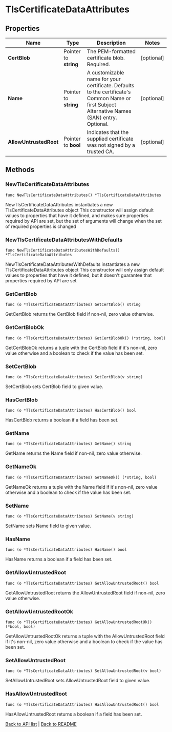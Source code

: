 # TlsCertificateDataAttributes

## Properties

Name | Type | Description | Notes
------------ | ------------- | ------------- | -------------
**CertBlob** | Pointer to **string** | The PEM-formatted certificate blob. Required. | [optional] 
**Name** | Pointer to **string** | A customizable name for your certificate. Defaults to the certificate&#39;s Common Name or first Subject Alternative Names (SAN) entry. Optional. | [optional] 
**AllowUntrustedRoot** | Pointer to **bool** | Indicates that the supplied certificate was not signed by a trusted CA. | [optional] 

## Methods

### NewTlsCertificateDataAttributes

`func NewTlsCertificateDataAttributes() *TlsCertificateDataAttributes`

NewTlsCertificateDataAttributes instantiates a new TlsCertificateDataAttributes object
This constructor will assign default values to properties that have it defined,
and makes sure properties required by API are set, but the set of arguments
will change when the set of required properties is changed

### NewTlsCertificateDataAttributesWithDefaults

`func NewTlsCertificateDataAttributesWithDefaults() *TlsCertificateDataAttributes`

NewTlsCertificateDataAttributesWithDefaults instantiates a new TlsCertificateDataAttributes object
This constructor will only assign default values to properties that have it defined,
but it doesn't guarantee that properties required by API are set

### GetCertBlob

`func (o *TlsCertificateDataAttributes) GetCertBlob() string`

GetCertBlob returns the CertBlob field if non-nil, zero value otherwise.

### GetCertBlobOk

`func (o *TlsCertificateDataAttributes) GetCertBlobOk() (*string, bool)`

GetCertBlobOk returns a tuple with the CertBlob field if it's non-nil, zero value otherwise
and a boolean to check if the value has been set.

### SetCertBlob

`func (o *TlsCertificateDataAttributes) SetCertBlob(v string)`

SetCertBlob sets CertBlob field to given value.

### HasCertBlob

`func (o *TlsCertificateDataAttributes) HasCertBlob() bool`

HasCertBlob returns a boolean if a field has been set.

### GetName

`func (o *TlsCertificateDataAttributes) GetName() string`

GetName returns the Name field if non-nil, zero value otherwise.

### GetNameOk

`func (o *TlsCertificateDataAttributes) GetNameOk() (*string, bool)`

GetNameOk returns a tuple with the Name field if it's non-nil, zero value otherwise
and a boolean to check if the value has been set.

### SetName

`func (o *TlsCertificateDataAttributes) SetName(v string)`

SetName sets Name field to given value.

### HasName

`func (o *TlsCertificateDataAttributes) HasName() bool`

HasName returns a boolean if a field has been set.

### GetAllowUntrustedRoot

`func (o *TlsCertificateDataAttributes) GetAllowUntrustedRoot() bool`

GetAllowUntrustedRoot returns the AllowUntrustedRoot field if non-nil, zero value otherwise.

### GetAllowUntrustedRootOk

`func (o *TlsCertificateDataAttributes) GetAllowUntrustedRootOk() (*bool, bool)`

GetAllowUntrustedRootOk returns a tuple with the AllowUntrustedRoot field if it's non-nil, zero value otherwise
and a boolean to check if the value has been set.

### SetAllowUntrustedRoot

`func (o *TlsCertificateDataAttributes) SetAllowUntrustedRoot(v bool)`

SetAllowUntrustedRoot sets AllowUntrustedRoot field to given value.

### HasAllowUntrustedRoot

`func (o *TlsCertificateDataAttributes) HasAllowUntrustedRoot() bool`

HasAllowUntrustedRoot returns a boolean if a field has been set.


[Back to API list](../README.md#documentation-for-api-endpoints) | [Back to README](../README.md)


